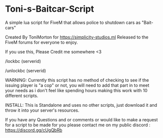 # Toni-s-Baitcar-Script
A simple lua script for FiveM that allows police to shutdown cars as "Bait-cars"


Created By ToniMorton for https://simplicity-studios.ml Released to the FiveM forums for everyone to enjoy. 


If you use this, Please Credit me somewhere <3 




/lockbc (serverid) 

/unlockbc (serverid) 



WARNING:
Currently this script has no method of checking to see if the issuing player is "a cop" or not, 
you will need to add that part in to meet your needs as i don't feel like spending hours making this work with 10 different scripts.


INSTALL:
This is Standalone and uses no other scripts, just download it and throw it into your server's resources. 



If you have any Questions and or comments or would like to make a request for a script to be made for you please contact me on my public discord : https://discord.gg/cUgQbRb
